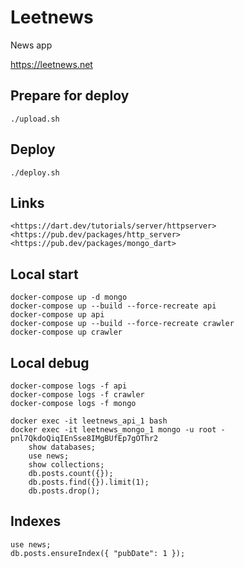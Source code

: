 # Leetnews

News app

<https://leetnews.net>

## Prepare for deploy

    ./upload.sh

## Deploy

    ./deploy.sh

## Links

    <https://dart.dev/tutorials/server/httpserver>
    <https://pub.dev/packages/http_server>
    <https://pub.dev/packages/mongo_dart>

## Local start

    docker-compose up -d mongo
    docker-compose up --build --force-recreate api
    docker-compose up api
    docker-compose up --build --force-recreate crawler
    docker-compose up crawler

## Local debug

    docker-compose logs -f api
    docker-compose logs -f crawler
    docker-compose logs -f mongo

    docker exec -it leetnews_api_1 bash
    docker exec -it leetnews_mongo_1 mongo -u root -pnl7QkdoQiqIEnSse8IMgBUfEp7gOThr2
        show databases;
        use news;
        show collections;
        db.posts.count({});
        db.posts.find({}).limit(1);
        db.posts.drop();

## Indexes

    use news;
    db.posts.ensureIndex({ "pubDate": 1 });
